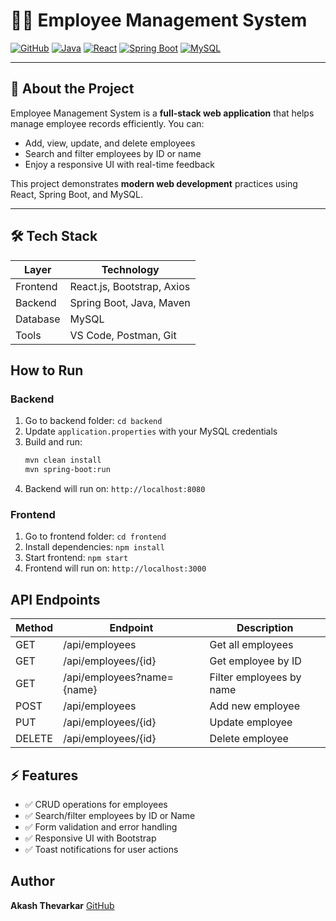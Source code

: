 # 🧑‍💼 Employee Management System

[![GitHub](https://img.shields.io/badge/github-Akashthevarkar-blue?style=flat&logo=github)](https://github.com/Akashthevarkar) 
[![Java](https://img.shields.io/badge/Java-17-orange?style=flat&logo=java)](https://www.oracle.com/java/) 
[![React](https://img.shields.io/badge/React-18-blue?style=flat&logo=react)](https://reactjs.org/) 
[![Spring Boot](https://img.shields.io/badge/Spring_Boot-3.1.5-green?style=flat&logo=spring)](https://spring.io/projects/spring-boot) 
[![MySQL](https://img.shields.io/badge/MySQL-8-blue?style=flat&logo=mysql)](https://www.mysql.com/)

---

## 🚀 About the Project
Employee Management System is a **full-stack web application** that helps manage employee records efficiently. You can:

- Add, view, update, and delete employees
- Search and filter employees by ID or name
- Enjoy a responsive UI with real-time feedback

This project demonstrates **modern web development** practices using React, Spring Boot, and MySQL.

---

## 🛠 Tech Stack

| Layer | Technology |
|-------|------------|
| Frontend | React.js, Bootstrap, Axios |
| Backend  | Spring Boot, Java, Maven |
| Database | MySQL |
| Tools    | VS Code, Postman, Git |
## How to Run

### Backend
1. Go to backend folder: `cd backend`
2. Update `application.properties` with your MySQL credentials
3. Build and run:  
   ```bash
   mvn clean install
   mvn spring-boot:run

4. Backend will run on: `http://localhost:8080`

### Frontend

1. Go to frontend folder: `cd frontend`
2. Install dependencies: `npm install`
3. Start frontend: `npm start`
4. Frontend will run on: `http://localhost:3000`

## API Endpoints

| Method | Endpoint                   | Description              |
| ------ | -------------------------- | ------------------------ |
| GET    | /api/employees             | Get all employees        |
| GET    | /api/employees/{id}        | Get employee by ID       |
| GET    | /api/employees?name={name} | Filter employees by name |
| POST   | /api/employees             | Add new employee         |
| PUT    | /api/employees/{id}        | Update employee          |
| DELETE | /api/employees/{id}        | Delete employee          |

## ⚡ Features
- ✅ CRUD operations for employees  
- ✅ Search/filter employees by ID or Name  
- ✅ Form validation and error handling  
- ✅ Responsive UI with Bootstrap  
- ✅ Toast notifications for user actions  


## Author

**Akash Thevarkar**
[GitHub](https://github.com/Akashthevarkar)

```
